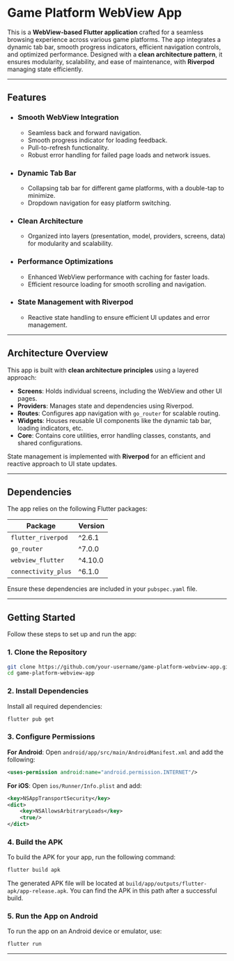 
# Game Platform WebView App

This is a **WebView-based Flutter application** crafted for a seamless browsing experience across various game platforms. The app integrates a dynamic tab bar, smooth progress indicators, efficient navigation controls, and optimized performance. Designed with a **clean architecture pattern**, it ensures modularity, scalability, and ease of maintenance, with **Riverpod** managing state efficiently.

---

## Features

- ### **Smooth WebView Integration**
  - Seamless back and forward navigation.
  - Smooth progress indicator for loading feedback.
  - Pull-to-refresh functionality.
  - Robust error handling for failed page loads and network issues.
  
- ### **Dynamic Tab Bar**
  - Collapsing tab bar for different game platforms, with a double-tap to minimize.
  - Dropdown navigation for easy platform switching.

- ### **Clean Architecture**
  - Organized into layers (presentation, model, providers, screens, data) for modularity and scalability.

- ### **Performance Optimizations**
  - Enhanced WebView performance with caching for faster loads.
  - Efficient resource loading for smooth scrolling and navigation.

- ### **State Management with Riverpod**
  - Reactive state handling to ensure efficient UI updates and error management.

---

## Architecture Overview

This app is built with **clean architecture principles** using a layered approach:

- **Screens**: Holds individual screens, including the WebView and other UI pages.
- **Providers**: Manages state and dependencies using Riverpod.
- **Routes**: Configures app navigation with `go_router` for scalable routing.
- **Widgets**: Houses reusable UI components like the dynamic tab bar, loading indicators, etc.
- **Core**: Contains core utilities, error handling classes, constants, and shared configurations.

State management is implemented with **Riverpod** for an efficient and reactive approach to UI state updates.

---

## Dependencies

The app relies on the following Flutter packages:

| Package              | Version |
|----------------------|---------|
| `flutter_riverpod`   | ^2.6.1  |
| `go_router`          | ^7.0.0  |
| `webview_flutter`    | ^4.10.0 |
| `connectivity_plus`  | ^6.1.0  |

Ensure these dependencies are included in your `pubspec.yaml` file.

---

## Getting Started

Follow these steps to set up and run the app:

### 1. **Clone the Repository**
   ```bash
   git clone https://github.com/your-username/game-platform-webview-app.git
   cd game-platform-webview-app
   ```

### 2. **Install Dependencies**  
   Install all required dependencies:
   ```bash
   flutter pub get
   ```

### 3. **Configure Permissions**

   **For Android**: Open `android/app/src/main/AndroidManifest.xml` and add the following:
   ```xml
   <uses-permission android:name="android.permission.INTERNET"/>
   ```

   **For iOS**: Open `ios/Runner/Info.plist` and add:
   ```xml
   <key>NSAppTransportSecurity</key>
   <dict>
       <key>NSAllowsArbitraryLoads</key>
       <true/>
   </dict>
   ```

### 4. **Build the APK**

   To build the APK for your app, run the following command:
   ```bash
   flutter build apk
   ```

   The generated APK file will be located at `build/app/outputs/flutter-apk/app-release.apk`. You can find the APK in this path after a successful build.

### 5. **Run the App on Android**

   To run the app on an Android device or emulator, use:
   ```bash
   flutter run
   ```

---
